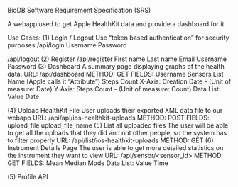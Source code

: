 BioDB Software Requirement Specification (SRS)

A webapp used to get Apple HealthKit data and provide a dashboard for it

Use Cases:
(1) Login / Logout
Use “token based authentication” for security purposes
/api/login
Username
Password

/api/logout
(2) Register
/api/register
First name
Last name
Email
Username
Password
(3) Dashboard
A summary page displaying graphs of the health data.
URL: /api/dashboard
METHOD: GET
FIELDS:
Username
Sensors List
Name (Apple calls it “Attribute”)    Steps Count
X-Axis: Creation Date - (Unit of measure: Date)
Y-Axis: Steps Count - (Unit of measure: Count)
Data List:  
Value
Date

(4) Upload HealthKit File
User uploads their exported XML data file to our webapp
URL: /api/api/ios-healthkit-uploads
METHOD: POST
FIELDS:
upload_file
upload_file_name
(5) List all uploaded files
The user will be able to get all the uploads that they did and not other people, so the system has to filter properly
URL: /api/list/ios-healthkit-uploads
METHOD: GET
(6) Instrument Details Page
The user is able to get more detailed statistics on the instrument they want to view
URL: /api/sensor/<sensor_id>
METHOD: GET
FIELDS:
Mean
Median
Mode
Data List:
Value
Time

(5) Profile API
